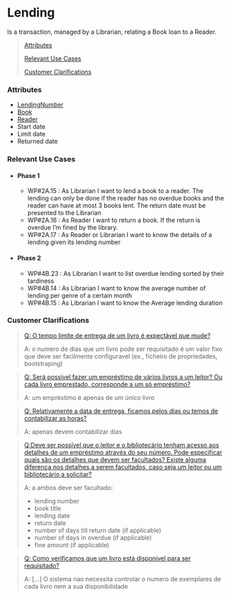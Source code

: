 # Lending

Is a transaction, managed by a Librarian, relating a Book loan to a Reader.

> [Attributes](#attributes)
>
> [Relevant Use Cases](#Relevant-Use-Cases)
>
> [Customer Clarifications](#Customer-Clarifications)

### Attributes
- [LendingNumber](../ValueObjects/LendingNumber.md)
- [Book](Book.md)
- [Reader](Reader.md)
- Start date
- Limit date
- Returned date

### Relevant Use Cases
- #### Phase 1
  - WP#2A.15 : As Librarian I want to lend a book to a reader. The lending can only be done if the reader has no
    overdue books and the reader can have at most 3 books lent. The return date must be presented
    to the Librarian
  - WP#2A.16 : As Reader I want to return a book. If the return is overdue I’m fined by the library.
  - WP#2A.17 : As Reader or Librarian I want to know the details of a lending given its lending number
- #### Phase 2
  - WP#4B.23 : As Librarian I want to list overdue lending sorted by their tardiness
  - WP#4B.14 : As Librarian I want to know the average number of lending per genre of a certain month
  - WP#4B.15 : As Librarian I want to know the Average lending duration


### Customer Clarifications
>[Q: O tempo limite de entrega de um livro é expectável que mude? ](https://moodle.isep.ipp.pt/mod/forum/discuss.php?d=28903#p36499)
>
>A: o numero de dias que um livro pode ser requisitado é um valor fixo que deve ser facilmente configuravel (ex., ficheiro de propriedades, bootstraping)

>[Q: Será possível fazer um empréstimo de vários livros a um leitor? Ou cada livro emprestado, corresponde a um só empréstimo?](https://moodle.isep.ipp.pt/mod/forum/discuss.php?d=28893#p36489)
>
>A: um empréstimo é apenas de um único livro

>[Q: Relativamente a data de entrega, ficamos pelos dias ou temos de contabilizar as horas?](https://moodle.isep.ipp.pt/mod/forum/discuss.php?d=28903#p36499)
>
>A: apenas devem contabilizar dias

>[Q:Deve ser possível que o leitor e o bibliotecário tenham acesso aos detalhes de um empréstimo através do seu número.
Pode especificar quais são os detalhes que devem ser facultados? Existe alguma diferença nos detalhes a serem facultados, caso seja um leitor ou um bibliotecário a solicitar?
](https://moodle.isep.ipp.pt/mod/forum/discuss.php?d=28894#p36490)
>
>A: a ambos deve ser facultado:
>- lending number
>- book title
>- lending date
>- return date
>- number of days till return date (if applicable)
>- number of days in overdue (if applicable)
>- fine amount (if applicable)

>[Q: Como verificamos que um livro está disponível para ser requisitado?
](https://moodle.isep.ipp.pt/mod/forum/discuss.php?d=28882#p36478)
>
>A: [...] O sistema nao necessita controlar o numero de exemplares de cada livro nem a sua disponibilidade
